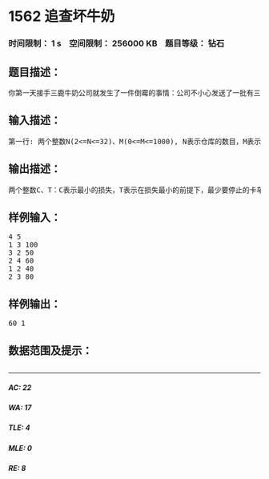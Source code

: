# 1562 追查坏牛奶   
### 时间限制： 1 s&nbsp;&nbsp;&nbsp;&nbsp;空间限制： 256000 KB&nbsp;&nbsp;&nbsp;&nbsp;题目等级： 钻石  
## 题目描述：  

<pre>
你第一天接手三鹿牛奶公司就发生了一件倒霉的事情：公司不小心发送了一批有三聚氰胺的牛奶。很不幸，你发现这件事的时候，有三聚氰胺的牛奶已经进入了送货网。这个送货网很大，而且关系复杂。你知道这批牛奶要发给哪个零售商，但是要把这批牛奶送到他手中有许多种途径。送货网由一些仓库和运输卡车组成，每辆卡车都在各自固定的两个仓库之间单向运输牛奶。在追查这些有三聚氰胺的牛奶的时候，有必要保证它不被送到零售商手里，所以必须使某些运输卡车停止运输，但是停止每辆卡车都会有一定的经济损失。你的任务是，在保证坏牛奶不送到零售商的前提下，制定出停止卡车运输的方案，使损失最小。
</pre>
  
  
## 输入描述：  

<pre>
第一行: 两个整数N(2<=N<=32)、M(0<=M<=1000), N表示仓库的数目，M表示运输卡车的数量。仓库1代 表发货工厂，仓库N代表有三聚氰胺的牛奶要发往的零售商。 第2..M+1行: 每行3个整数Si,Ei,Ci。其中Si,Ei表示这 辆卡车的出发仓库，目的仓库。Ci(0 <= C i <= 2,000,000) 表示让这辆卡车停止运输的损失。
</pre>
  
  
## 输出描述：  

<pre>
两个整数C、T：C表示最小的损失，T表示在损失最小的前提下，最少要停止的卡车数。
</pre>
  
  
## 样例输入：  

<pre>
4 5
1 3 100
3 2 50
2 4 60
1 2 40
2 3 80
</pre>
  
  
## 样例输出：  

<pre>
60 1
</pre>
  
  
## 数据范围及提示：  

<pre>
</pre>
  
  
***  

##### AC: 22  
##### WA: 17  
##### TLE: 4  
##### MLE: 0  
##### RE: 8  
